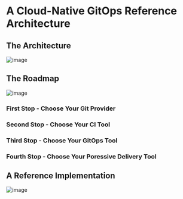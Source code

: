 # A Cloud-Native GitOps Reference Architecture

## The Architecture
![image](https://user-images.githubusercontent.com/22537533/70003646-6f196880-1529-11ea-9e43-c6d494c71ca7.png)

## The Roadmap
![image](https://user-images.githubusercontent.com/22537533/69999200-b0a41680-151d-11ea-959b-5c088af4c437.png)

### First Stop - Choose Your Git Provider

### Second Stop - Choose Your CI Tool

### Third Stop - Choose Your GitOps Tool

### Fourth Stop - Choose Your Poressive Delivery Tool

## A Reference Implementation
![image](https://user-images.githubusercontent.com/22537533/69929016-26a76f80-1483-11ea-8a59-776f84c48acd.png)
